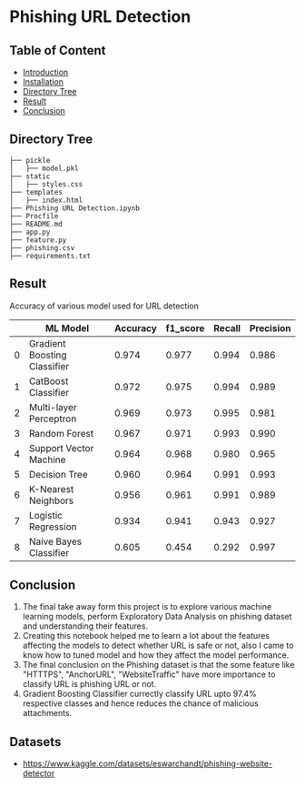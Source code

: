 # Phishing URL Detection

## Table of Content

- [Introduction](#introduction)
- [Installation](#installation)
- [Directory Tree](#directory-tree)
- [Result](#result)
- [Conclusion](#conclusion)

## Directory Tree

```
├── pickle
│   ├── model.pkl
├── static
│   ├── styles.css
├── templates
│   ├── index.html
├── Phishing URL Detection.ipynb
├── Procfile
├── README.md
├── app.py
├── feature.py
├── phishing.csv
├── requirements.txt

```

## Result

Accuracy of various model used for URL detection

|     | ML Model                     | Accuracy | f1_score | Recall | Precision |
| --- | ---------------------------- | -------- | -------- | ------ | --------- |
| 0   | Gradient Boosting Classifier | 0.974    | 0.977    | 0.994  | 0.986     |
| 1   | CatBoost Classifier          | 0.972    | 0.975    | 0.994  | 0.989     |
| 2   | Multi-layer Perceptron       | 0.969    | 0.973    | 0.995  | 0.981     |
| 3   | Random Forest                | 0.967    | 0.971    | 0.993  | 0.990     |
| 4   | Support Vector Machine       | 0.964    | 0.968    | 0.980  | 0.965     |
| 5   | Decision Tree                | 0.960    | 0.964    | 0.991  | 0.993     |
| 6   | K-Nearest Neighbors          | 0.956    | 0.961    | 0.991  | 0.989     |
| 7   | Logistic Regression          | 0.934    | 0.941    | 0.943  | 0.927     |
| 8   | Naive Bayes Classifier       | 0.605    | 0.454    | 0.292  | 0.997     |

## Conclusion

1. The final take away form this project is to explore various machine learning models, perform Exploratory Data Analysis on phishing dataset and understanding their features.
2. Creating this notebook helped me to learn a lot about the features affecting the models to detect whether URL is safe or not, also I came to know how to tuned model and how they affect the model performance.
3. The final conclusion on the Phishing dataset is that the some feature like "HTTTPS", "AnchorURL", "WebsiteTraffic" have more importance to classify URL is phishing URL or not.
4. Gradient Boosting Classifier currectly classify URL upto 97.4% respective classes and hence reduces the chance of malicious attachments.

## Datasets

- https://www.kaggle.com/datasets/eswarchandt/phishing-website-detector
